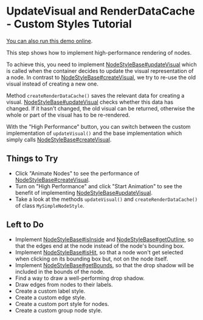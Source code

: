 <!--
 //////////////////////////////////////////////////////////////////////////////
 // @license
 // This demo file is part of yFiles for HTML 2.3.0.3.
 // Use is subject to license terms.
 //
 // Copyright (c) 2000-2020 by yWorks GmbH, Vor dem Kreuzberg 28,
 // 72070 Tuebingen, Germany. All rights reserved.
 //
 //////////////////////////////////////////////////////////////////////////////
-->
# UpdateVisual and RenderDataCache - Custom Styles Tutorial

[You can also run this demo online](https://live.yworks.com/demos/02-tutorial-custom-styles/03-update-visual-and-render-data-cache/index.html).

This step shows how to implement high-performance rendering of nodes.

To achieve this, you need to implement [NodeStyleBase#updateVisual](https://docs.yworks.com/yfileshtml/#/api/NodeStyleBase#updateVisual) which is called when the container decides to update the visual representation of a node. In contrast to [NodeStyleBase#createVisual](https://docs.yworks.com/yfileshtml/#/api/NodeStyleBase#createVisual), we try to re-use the old visual instead of creating a new one.

Method `createRenderDataCache()` saves the relevant data for creating a visual. [NodeStyleBase#updateVisual](https://docs.yworks.com/yfileshtml/#/api/NodeStyleBase#updateVisual) checks whether this data has changed. If it hasn't changed, the old visual can be returned, otherwise the whole or part of the visual has to be re-rendered.

With the "High Performance" button, you can switch between the custom implementation of `updateVisual()` and the base implementation which simply calls [NodeStyleBase#createVisual](https://docs.yworks.com/yfileshtml/#/api/NodeStyleBase#createVisual).

## Things to Try

- Click "Animate Nodes" to see the performance of [NodeStyleBase#createVisual](https://docs.yworks.com/yfileshtml/#/api/NodeStyleBase#createVisual).
- Turn on "High Performance" and click "Start Animation" to see the benefit of implementing [NodeStyleBase#updateVisual](https://docs.yworks.com/yfileshtml/#/api/NodeStyleBase#updateVisual).
- Take a look at the methods `updateVisual()` and `createRenderDataCache()` of class `MySimpleNodeStyle`.

## Left to Do

- Implement [NodeStyleBase#isInside](https://docs.yworks.com/yfileshtml/#/api/NodeStyleBase#isInside) and [NodeStyleBase#getOutline](https://docs.yworks.com/yfileshtml/#/api/NodeStyleBase#getOutline), so that the edges end at the node instead of the node's bounding box.
- Implement [NodeStyleBase#isHit](https://docs.yworks.com/yfileshtml/#/api/NodeStyleBase#isHit), so that a node won't get selected when clicking on its bounding box but, not on the node itself.
- Implement [NodeStyleBase#getBounds](https://docs.yworks.com/yfileshtml/#/api/NodeStyleBase#getBounds), so that the drop shadow will be included in the bounds of the node.
- Find a way to draw a well-performing drop shadow.
- Draw edges from nodes to their labels.
- Create a custom label style.
- Create a custom edge style.
- Create a custom port style for nodes.
- Create a custom group node style.
